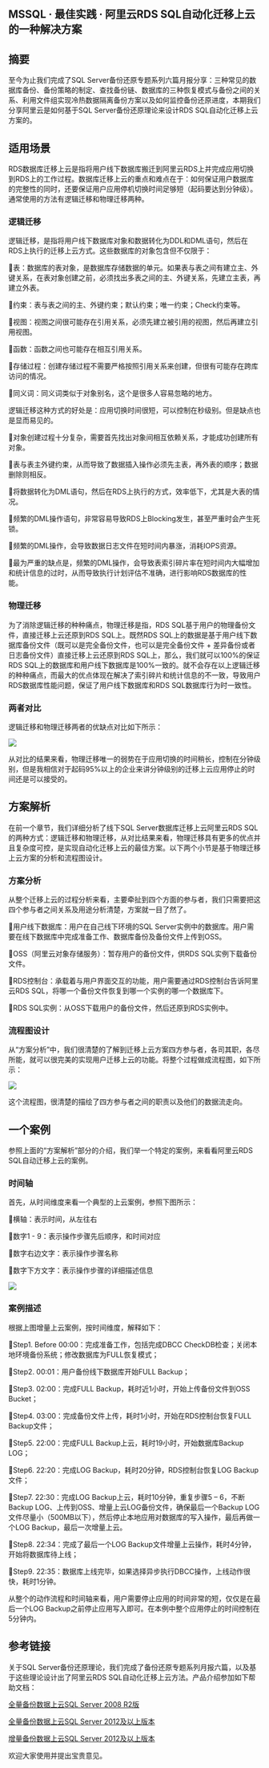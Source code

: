 ## MSSQL · 最佳实践 ·  阿里云RDS SQL自动化迁移上云的一种解决方案


    
## 摘要

至今为止我们完成了SQL Server备份还原专题系列六篇月报分享：三种常见的数据库备份、备份策略的制定、查找备份链、数据库的三种恢复模式与备份之间的关系、利用文件组实现冷热数据隔离备份方案以及如何监控备份还原进度，本期我们分享阿里云是如何基于SQL Server备份还原理论来设计RDS SQL自动化迁移上云方案的。  

## 适用场景

RDS数据库迁移上云是指将用户线下数据库搬迁到阿里云RDS上并完成应用切换到RDS上的工作过程。数据库迁移上云的重点和难点在于：如何保证用户数据库的完整性的同时，还要保证用户应用停机切换时间足够短（起码要达到分钟级）。通常使用的方法有逻辑迁移和物理迁移两种。  

### 逻辑迁移

逻辑迁移，是指将用户线下数据库对象和数据转化为DDL和DML语句，然后在RDS上执行的迁移上云方式。这些数据库的对象包含但不仅限于：  


表：数据库的表对象，是数据库存储数据的单元。如果表与表之间有建立主、外键关系，在表对象创建之前，必须找出多表之间的主、外键关系，先建立主表，再建立外表。  


约束：表与表之间的主、外键约束；默认约束；唯一约束；Check约束等。  


视图：视图之间很可能存在引用关系，必须先建立被引用的视图，然后再建立引用视图。  


函数：函数之间也可能存在相互引用关系。  


存储过程：创建存储过程不需要严格按照引用关系来创建，但很有可能存在跨库访问的情况。  


同义词：同义词类似于对象别名，这个是很多人容易忽略的地方。  


逻辑迁移这种方式的好处是：应用切换时间很短，可以控制在秒级别。但是缺点也是显而易见的。  


对象创建过程十分复杂，需要首先找出对象间相互依赖关系，才能成功创建所有对象。  


表与表主外键约束，从而导致了数据插入操作必须先主表，再外表的顺序；数据删除则相反。  


将数据转化为DML语句，然后在RDS上执行的方式，效率低下，尤其是大表的情况。  


频繁的DML操作语句，非常容易导致RDS上Blocking发生，甚至严重时会产生死锁。  


频繁的DML操作，会导致数据日志文件在短时间内暴涨，消耗IOPS资源。  


最为严重的缺点是，频繁的DML操作，会导致表索引碎片率在短时间内大幅增加和统计信息的过时，从而导致执行计划评估不准确，进行影响RDS数据库的性能。  

### 物理迁移

为了消除逻辑迁移的种种痛点，物理迁移是指，RDS SQL基于用户的物理备份文件，直接迁移上云还原到RDS SQL上。既然RDS SQL上的数据是基于用户线下数据库备份文件（既可以是完全备份文件，也可以是完全备份文件 + 差异备份或者日志备份文件）直接迁移上云还原到RDS SQL上，那么，我们就可以100%的保证RDS SQL上的数据库和用户线下数据库是100%一致的。就不会存在以上逻辑迁移的种种痛点，而最大的优点体现在解决了索引碎片和统计信息的不一致，导致用户RDS数据库性能问题，保证了用户线下数据库和RDS SQL数据库行为时一致性。  

### 两者对比

逻辑迁移和物理迁移两者的优缺点对比如下所示：

![][0]  


从对比的结果来看，物理迁移唯一的弱势在于应用切换的时间稍长，控制在分钟级别，但是我相信对于起码95%以上的企业来讲分钟级别的迁移上云应用停止的时间还是可以接受的。  

## 方案解析

在前一个章节，我们详细分析了线下SQL Server数据库迁移上云阿里云RDS SQL的两种方式：逻辑迁移和物理迁移，从对比结果来看，物理迁移具有更多的优点并且复杂度可控，是实现自动化迁移上云的最佳方案。以下两个小节是基于物理迁移上云方案的分析和流程图设计。  

### 方案分析

从整个迁移上云的过程分析来看，主要牵扯到四个方面的参与者，我们只需要把这四个参与者之间关系及用途分析清楚，方案就一目了然了。  


用户线下数据库：用户在自己线下环境的SQL Server实例中的数据库。用户需要在线下数据库中完成准备工作、数据库备份及备份文件上传到OSS。  


OSS（阿里云对象存储服务）：暂存用户的备份文件，供RDS SQL实例下载备份文件。  


RDS控制台：承载着与用户界面交互的功能，用户需要通过RDS控制台告诉阿里云RDS SQL，将哪一个备份文件恢复到哪一个实例的哪一个数据库下。  


RDS SQL实例：从OSS下载用户的备份文件，然后还原到RDS实例中。  

### 流程图设计

从“方案分析”中，我们很清楚的了解到迁移上云方案四方参与者，各司其职，各尽所能，就可以很完美的实现用户迁移上云的功能。将整个过程做成流程图，如下所示：

![][1]  


这个流程图，很清楚的描绘了四方参与者之间的职责以及他们的数据流走向。  

## 一个案例

参照上面的“方案解析”部分的介绍，我们举一个特定的案例，来看看阿里云RDS SQL自动迁移上云的案例。  

### 时间轴

首先，从时间维度来看一个典型的上云案例，参照下图所示：  


横轴：表示时间，从左往右  


数字1 - 9：表示操作步骤先后顺序，和时间对应  


数字右边文字：表示操作步骤名称  


数字下方文字：表示操作步骤的详细描述信息  


![][2]  

### 案例描述

根据上图增量上云案例，按时间维度，解释如下：  


Step1. Before 00:00：完成准备工作，包括完成DBCC CheckDB检查；关闭本地环境备份系统；修改数据库为FULL恢复模式；  


Step2. 00:01：用户备份线下数据库开始FULL Backup；  


Step3. 02:00：完成FULL Backup，耗时近1小时，开始上传备份文件到OSS Bucket；  


Step4. 03:00：完成备份文件上传，耗时1小时，开始在RDS控制台恢复FULL Backup文件；  


Step5. 22:00：完成FULL Backup上云，耗时19小时，开始数据库Backup LOG；  


Step6. 22:20：完成LOG Backup，耗时20分钟，RDS控制台恢复LOG Backup文件；  


Step7. 22:30：完成LOG Backup上云，耗时10分钟，重复步骤5 – 6，不断Backup LOG、上传到OSS、增量上云LOG备份文件，确保最后一个Backup LOG文件尽量小（500MB以下），然后停止本地应用对数据库的写入操作，最后再做一个LOG Backup，最后一次增量上云。  


Step8. 22:34：完成了最后一个LOG Backup文件增量上云操作，耗时4分钟，开始将数据库待上线；  


Step9. 22:35：数据库上线完毕，如果选择异步执行DBCC操作，上线动作很快，耗时1分钟。  


从整个的动作流程和时间轴来看，用户需要停止应用的时间非常的短，仅仅是在最后一个LOG Backup之前停止应用写入即可。在本例中整个应用停止的时间控制在5分钟内。  

## 参考链接

关于SQL Server备份还原理论，我们完成了备份还原专题系列月报六篇，以及基于这些理论设计出了阿里云RDS SQL自动化迁移上云方法。产品介绍参加如下帮助文档：  


[全量备份数据上云SQL Server 2008 R2版][3]  


[全量备份数据上云SQL Server 2012及以上版本][4]  


[增量备份数据上云SQL Server 2012及以上版本][5]  


欢迎大家使用并提出宝贵意见。  


[3]: https://help.aliyun.com/document_detail/64341.html
[4]: https://help.aliyun.com/document_detail/68310.html
[5]: https://help.aliyun.com/document_detail/71614.html
[0]: http://ata2-img.cn-hangzhou.img-pub.aliyun-inc.com/8257c6e6fc40c872824b195a6cdc444d.png
[1]: http://ata2-img.cn-hangzhou.img-pub.aliyun-inc.com/d80c745299f197e01a1c8071afd86a56.png
[2]: http://ata2-img.cn-hangzhou.img-pub.aliyun-inc.com/c9877f337c9a07f868b574abfd2e7562.png